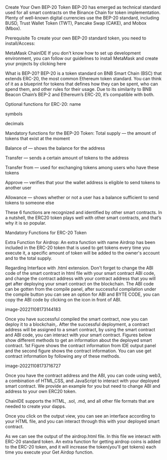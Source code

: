 Create Your Own BEP-20 Token
BEP-20 has emerged as technical standard used for all smart contracts on the Binance Chain for token implementation. Plenty of well-known digital currencies use the BEP-20 standard, including BUSD, Trust Wallet Token (TWT), Pancake Swap (CAKE), and Mobox (Mbox).

Prerequisite
To create your own BEP-20 standard token, you need to install/Access:

MetaMask
ChainIDE
If you don't know how to set up development environment, you can follow our guidelines to install MetaMask and create your projects by clicking here

What is BEP-20?
BEP-20 is a token standard on BNB Smart Chain (BSC) that extends ERC-20, the most common Ethereum token standard. You can think of it as a blueprint for tokens that defines how they can be spent, who can spend them, and other rules for their usage. Due to its similarity to BNB Beacon Chain’s BEP-2 and Ethereum’s ERC-20, it’s compatible with both.

Optional functions for ERC-20:
name

symbols

decimals

Mandatory functions for the BEP-20 Token:
Total supply — the amount of tokens that exist at the moment

Balance of — shows the balance for the address

Transfer — sends a certain amount of tokens to the address

Transfer from — used for exchanging tokens among users who have these tokens

Approve — verifies that your the wallet address is eligible to send tokens to another user

Allowance — shows whether or not a user has a balance sufficient to send tokens to someone else

These 6 functions are recognized and identified by other smart contracts. In a nutshell, the ERC20 token plays well with other smart contracts, and that’s why it is so popular.

Mandatory Functions for ERC-20 Token

Extra Function for Airdrop:
An extra function with name Airdrop has been included in the ERC-20 token that is used to get tokens every time you execute it, a specific amount of token will be added to the owner's account and to the total supply.

Regarding Interface with .html extension. Don't forget to change the ABI code of the smart contract in html file with your smart contract ABI code, and change the contract address with your contract address that you will get after deploying your smart contract on the blockchain. The ABI code can be gotten from the compile panel, after successful compilation under the compile button you can see an option for ABI and BYTE CODE, you can copy the ABI code by clicking on the icon in front of ABI.

image-20221108173144183

Once you have successful compiled the smart contract, now you can deploy it to a blockchain,. After the successful deployment, a contract address will be assigned to a smart contract, by using the smart contract and ABI code, you can interact with your smart contract. Figures below show different methods to get an information about the deployed smart contract. 1st Figure shows the contract information from IDE output panel and the second figure shows the contract information. You can use get contract information by following any of these methods.

image-20221108173716727

Once you have the contract address and the ABI, you can code using web3, a combination of HTML,CSS, and JavaScript to interact with your deployed smart contract. We provide an example for you but need to change ABI and address to your own ERC20 token.



ChainIDE supports the HTML, .sol, .md, and all other file formats that are needed to create your dapps.

Once you click on the output view, you can see an interface according to your HTML file, and you can interact through this with your deployed smart contract.



As we can see the output of the airdrop.html file. In this file we interact with ERC-20 standard token. An extra function for getting airdrop coins is added to the ERC-20 token, and it will increase the token(you'll get tokens) each time you execute your Get Airdop function.



